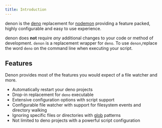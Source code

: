 ```yaml
---
title: Introduction
---
```


denon is the [deno](https://deno.land/) replacement for [nodemon](https://nodemon.io/)
providing a feature packed, highly configurable and easy to use experience.

denon does **not** require _any_ additional changes to your code or method of development. `denon` is a replacement wrapper for `deno`. To use `denon`,replace the word `deno` on the command line when executing your script.

## Features

Denon provides most of the features you would expect of a file watcher and more.

- Automatically restart your deno projects
- Drop-in replacement for `deno` executable
- Extensive configuration options with script support
- Configurable file watcher with support for filesystem events and directory walking
- Ignoring specific files or directories with [glob](<https://en.wikipedia.org/wiki/Glob_(programming)>) patterns
- Not limited to deno projects with a powerful script configuration
